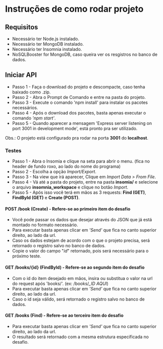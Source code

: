 # Instruções de como rodar projeto

## Requisitos

- Necessário ter Node.js instalado.
- Necessário ter MongoDB instalado.
- Necessário ter Insomnia instalado.
- NoSQLBooster for MongoDB, caso queira ver os resgistros no banco de dados.

## Iniciar API ## 

- Passo 1 - Faça o download do projeto e descompacte, caso tenha baixado como .zip.
- Passo 2 - Abra o Prompt de Comando e entre na pasta do projeto.
- Passo 3 - Execute o comando 'npm install' para instalar os pacotes necessários.
- Passo 4 - Após o download dos pacotes, basta apenas executar o comando _'npm start'_.
- Passo 5 - Quando aparecer a mensagem 'Express server listening on port 3001 in development mode', está pronto pra ser utilizado.

Obs.: O projeto está configurado pra rodar na porta **3001** do **localhost**.

### Testes ###

- Passo 1 - Abra o Insomia e clique na seta para abrir o menu. (fica no header de fundo roxo, ao lado do nome do programa)
- Passo 2 - Escolha a opção _Import/Export_.
- Passo 3 - Na view que irá aparecer, Clique em _Import Data > From File_.
- Passo 4 - Vá até a pasta do projeto, entre na pasta **insomia/** e selecione o arquivo **insomnia_workspace** e clique no botão _Import_.
- Passo 5 - Após isso você terá em mãos as 3 requests: **Find (GET)**, **FindById (GET)** e **Create (POST)**.

#### POST /book (Create) - Refere-se ao primeiro item do desafio ####

- Você pode passar os dados que desejar através do JSON que já está montado no formato necessário.
- Para executar basta apenas clicar em _'Send'_ que fica no canto superior direito, ao lado da url.
- Caso os dados estejam de acordo com o que o projeto precisa, será retornado o registro salvo no banco de dados.
- Copie o valor do campo "_id_" retornado, pois será necessário para o próximo teste.

#### GET /books/{id} (FindById) - Refere-se ao segundo item do desafio ####

- Com o id do item desejado em mãos, insira ou substitua o valor na url do request após 'books/'. (ex: /books/*_ID AQUI*)
- Para executar basta apenas clicar em _'Send'_ que fica no canto superior direito, ao lado da url.
- Caso o id seja válido, será retornado o registro salvo no banco de dados.

#### GET /books (Find) - Refere-se ao terceiro item do desafio #### 

- Para executar basta apenas clicar em _'Send'_ que fica no canto superior direito, ao lado da url.
- O resultado será retornado com a mesma estrutura especificada no desafio.
